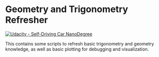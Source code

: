 # Geometry and Trigonometry Refresher

[![Udacity - Self-Driving Car NanoDegree](https://s3.amazonaws.com/udacity-sdc/github/shield-carnd.svg)](http://www.udacity.com/drive)

This contains some scripts to refresh basic trigonometry and geometry knowledge, as well as basic plotting for debugging and visualization.
